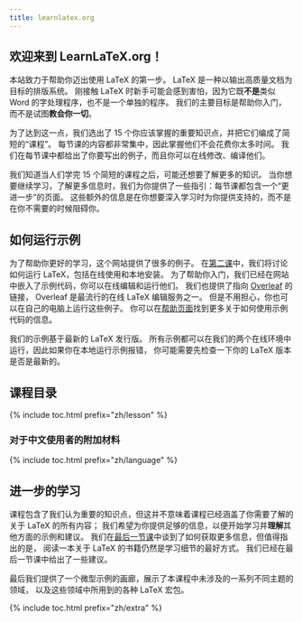 ```yaml
---
title: learnlatex.org
---
```


## 欢迎来到 LearnLaTeX.org！

本站致力于帮助你迈出使用 LaTeX 的第一步。
LaTeX 是一种以输出高质量文档为目标的排版系统。
刚接触 LaTeX 时新手可能会感到害怕，因为它既**不是**类似 Word 的字处理程序，也不是一个单独的程序。
我们的主要目标是帮助你入门，而不是试图**教会你一切**。

为了达到这一点，我们选出了 15 个你应该掌握的重要知识点，并把它们编成了简短的“课程”。
每节课的内容都非常集中，因此掌握他们不会花费你太多时间。
我们在每节课中都给出了你要写出的例子，而且你可以在线修改、编译他们。

我们知道当人们学完 15 个简短的课程之后，可能还想要了解更多的知识。
当你想要继续学习，了解更多信息时，我们为你提供了一些指引：每节课都包含一个“更进一步”的页面。
这些额外的信息是在你想要深入学习时为你提供支持的，而不是在你不需要的时候阻碍你。

## 如何运行示例

为了帮助你更好的学习，这个网站提供了很多的例子。
在[第二课](lesson-02)中，我们将讨论如何运行 LaTeX，包括在线使用和本地安装。
为了帮助你入门，我们已经在网站中嵌入了示例代码，你可以在线编辑和运行他们。
我们也提供了指向 [Overleaf](https://www.overleaf.com) 的链接，
Overleaf 是最流行的在线 LaTeX 编辑服务之一。
但是不用担心，你也可以在自己的电脑上运行这些例子。
你可以在[帮助页面](help)找到更多关于如何使用示例代码的信息。

我们的示例基于最新的 LaTeX 发行版。
所有示例都可以在我们的两个在线环境中运行，因此如果你在本地运行示例报错，
你可能需要先检查一下你的 LaTeX 版本是否是最新的。

## 课程目录

{% include toc.html  prefix="zh/lesson" %}

### 对于中文使用者的附加材料

{% include toc.html  prefix="zh/language" %}


## 进一步的学习

课程包含了我们认为重要的知识点，但这并不意味着课程已经涵盖了你需要了解的关于 LaTeX 的所有内容；
我们希望为你提供足够的信息，以便开始学习并**理解**其他方面的示例和建议。
我们在[最后一节课](lesson-15)中谈到了如何获取更多信息，但值得指出的是，
阅读一本关于 LaTeX 的书籍仍然是学习细节的最好方式。
我们已经在最后一节课中给出了一些建议。

最后我们提供了一个微型示例的画廊，展示了本课程中未涉及的一系列不同主题的领域，
以及这些领域中所用到的各种 LaTeX 宏包。
    
{% include toc.html prefix="zh/extra" %}

